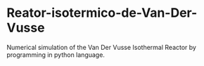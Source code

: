 # Reator-isotermico-de-Van-Der-Vusse
Numerical simulation of the Van Der Vusse Isothermal Reactor by programming in python language.
